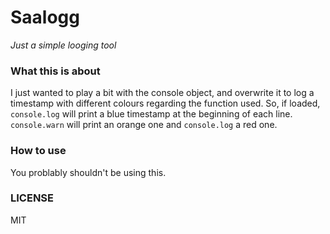 # Saalogg
*Just a simple looging tool*

### What this is about
I just wanted to play a bit with the console object, and overwrite it
to log a timestamp with different colours regarding the function used.
So, if loaded, `console.log` will print a blue timestamp at the beginning of
each line. `console.warn` will print an orange one and `console.log` a red
one.

### How to use
You problably shouldn't be using this.

### LICENSE
MIT
